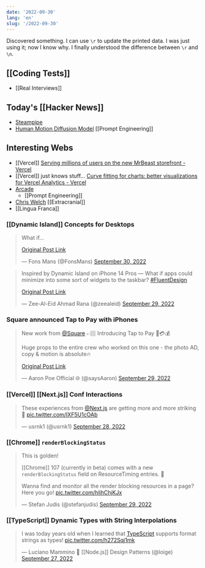 ```yaml
---
date: '2022-09-30'
lang: 'en'
slug: '/2022-09-30'
---
```


Discovered something.
I can use `\r` to update the printed data.
I was just using it; now I know why.
I finally understood the difference between `\r` and `\n`.

## [[Coding Tests]]

- [[Real Interviews]]

## Today's [[Hacker News]]

- [Steampipe](https://steampipe.io/)
- [Human Motion Diffusion Model](https://guytevet.github.io/mdm-page/) [[Prompt Engineering]]

## Interesting Webs

- [[Vercel]] [Serving millions of users on the new MrBeast storefront - Vercel](https://vercel.com/blog/serving-millions-of-users-on-the-new-mrbeast-storefront)
- [[Vercel]] just knows stuff... [Curve fitting for charts: better visualizations for Vercel Analytics - Vercel](https://vercel.com/blog/curve-fitting-for-charts-better-visualizations-for-vercel-analytics)
- [Arcade](https://www.arcade.software/)
  - [[Prompt Engineering]]
- [Chris Welch](https://chriswelch.co/) [[Extracranial]]
- [[Lingua Franca]]

### [[Dynamic Island]] Concepts for Desktops

<blockquote class="twitter-tweet">

What if...

[Original Post Link](https://t.co/RIFh3OYn8d)

&mdash; Fons Mans (@FonsMans) [September 30, 2022](https://twitter.com/FonsMans/status/1575666743795716096?ref_src=twsrc%5Etfw)

</blockquote>

<blockquote class="twitter-tweet">

Inspired by Dynamic Island on iPhone 14 Pros — What if apps could minimize into some sort of widgets to the taskbar? [#FluentDesign](https://twitter.com/hashtag/FluentDesign?src=hash&ref_src=twsrc%5Etfw)

[Original Post Link](https://t.co/ud3a3UzXii)

&mdash; Zee-Al-Eid Ahmad Rana (@zeealeid) [September 29, 2022](https://twitter.com/zeealeid/status/1575501472917204992?ref_src=twsrc%5Etfw)

</blockquote>

### Square announced Tap to Pay with iPhones

<blockquote class="twitter-tweet">

New work from [@Square](https://twitter.com/Square?ref_src=twsrc%5Etfw) 👉🏽 Introducing Tap to Pay 📱💳💰

Huge props to the entire crew who worked on this one - the photo AD, copy &amp; motion is absolute🔥

[Original Post Link](https://t.co/wCcVpZTNU2)

&mdash; Aaron Poe Official 🌐 (@saysAaron) [September 29, 2022](https://twitter.com/saysAaron/status/1575288347584446470?ref_src=twsrc%5Etfw)

</blockquote>

### [[Vercel]] [[Next.js]] Conf Interactions

> These experiences from [@Next.js](https://twitter.com/nextjs?ref_src=twsrc%5Etfw) are getting more and more striking 🖤 [pic.twitter.com/IXF5U1cOAb](https://t.co/IXF5U1cOAb)
>
> — usrnk1 (@usrnk1) [September 28, 2022](https://twitter.com/usrnk1/status/1575160233739296769?ref_src=twsrc%5Etfw)

### [[Chrome]] `renderBlockingStatus`

> This is golden!
>
> [[Chrome]] 107 (currently in beta) comes with a new `renderBlockingStatus` field on ResourceTiming entries. 👏
>
> Wanna find and monitor all the render blocking resources in a page? Here you go! [pic.twitter.com/hlihChjKJx](https://t.co/hlihChjKJx)
>
> — Stefan Judis (@stefanjudis) [September 29, 2022](https://twitter.com/stefanjudis/status/1575600243277955072?ref_src=twsrc%5Etfw)

### [[TypeScript]] Dynamic Types with String Interpolations

> I was today years old when I learned that [TypeScript](https://twitter.com/hashtag/TypeScript?src=hash&ref_src=twsrc%5Etfw) supports format strings as types! [pic.twitter.com/h272Sqj1mk](https://t.co/h272Sqj1mk)
>
> — Luciano Mammino 📕 [[Node.js]] Design Patterns (@loige) [September 27, 2022](https://twitter.com/loige/status/1574800290481672194?ref_src=twsrc%5Etfw)
